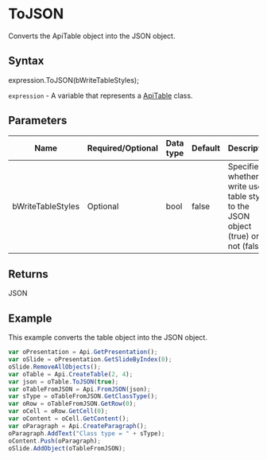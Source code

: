# ToJSON

Converts the ApiTable object into the JSON object.

## Syntax

expression.ToJSON(bWriteTableStyles);

`expression` - A variable that represents a [ApiTable](../ApiTable.md) class.

## Parameters

| **Name** | **Required/Optional** | **Data type** | **Default** | **Description** |
| ------------- | ------------- | ------------- | ------------- | ------------- |
| bWriteTableStyles | Optional | bool | false | Specifies whether to write used table styles to the JSON object (true) or not (false). |

## Returns

JSON

## Example

This example converts the table object into the JSON object.

```javascript
var oPresentation = Api.GetPresentation();
var oSlide = oPresentation.GetSlideByIndex(0);
oSlide.RemoveAllObjects();
var oTable = Api.CreateTable(2, 4);
var json = oTable.ToJSON(true);
var oTableFromJSON = Api.FromJSON(json);
var sType = oTableFromJSON.GetClassType();
var oRow = oTableFromJSON.GetRow(0);
var oCell = oRow.GetCell(0);
var oContent = oCell.GetContent();
var oParagraph = Api.CreateParagraph();
oParagraph.AddText("Class type = " + sType);
oContent.Push(oParagraph);
oSlide.AddObject(oTableFromJSON);
```
